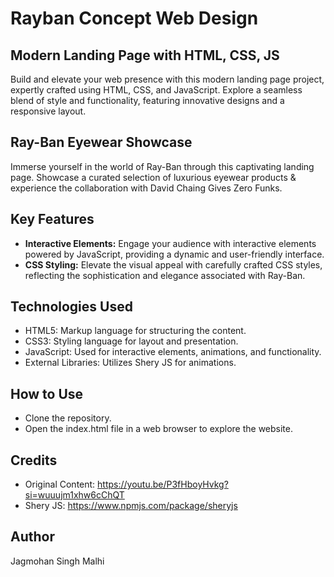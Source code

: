 # Rayban Concept Web Design
## Modern Landing Page with HTML, CSS, JS
Build and elevate your web presence with this modern landing page project, expertly crafted using HTML, CSS, and JavaScript. 
Explore a seamless blend of style and functionality, featuring innovative designs and a responsive layout.

## Ray-Ban Eyewear Showcase
Immerse yourself in the world of Ray-Ban through this captivating landing page. Showcase a curated selection of luxurious eyewear products & experience the collaboration with David Chaing Gives Zero Funks.

## Key Features
- **Interactive Elements:** Engage your audience with interactive elements powered by JavaScript, providing a dynamic and user-friendly interface.
- **CSS Styling:** Elevate the visual appeal with carefully crafted CSS styles, reflecting the sophistication and elegance associated with Ray-Ban.

## Technologies Used
- HTML5: Markup language for structuring the content.
- CSS3: Styling language for layout and presentation.
- JavaScript: Used for interactive elements, animations, and functionality.
- External Libraries: Utilizes Shery JS for animations.

## How to Use
- Clone the repository.
- Open the index.html file in a web browser to explore the website.
  
## Credits
- Original Content: https://youtu.be/P3fHboyHvkg?si=wuuujm1xhw6cChQT 
- Shery JS: https://www.npmjs.com/package/sheryjs

## Author
Jagmohan Singh Malhi
